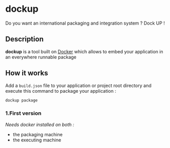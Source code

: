 # dockup
Do you want an international packaging and integration system ? Dock UP !

## Description
**dockup** is a tool built on [Docker](https://www.docker.com/) which allows to embed your application in an everywhere runnable package

## How it works
Add a ```build.json``` file to your application or project root directory and execute this command to package your application :
```bash
dockup package
```

### 1.First version
*Needs docker installed on both :*
* the packaging machine
* the executing machine

